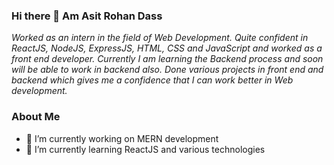 ### Hi there 👋 Am Asit Rohan Dass

*Worked as an intern in the field of Web Development. Quite confident in ReactJS, NodeJS, ExpressJS, HTML, CSS and JavaScript and worked as a front end developer. Currently I am learning the Backend process and soon will be able to work in backend also. Done various projects in front end and backend which gives me a confidence that I can work better in Web development.*


### About Me

- 🔭 I’m currently working on MERN development
- 🌱 I’m currently learning ReactJS and various technologies

